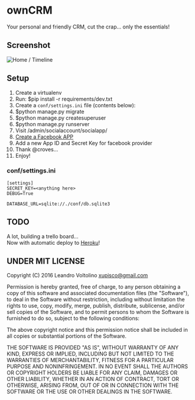 # ownCRM
Your personal and friendly CRM, cut the crap... only the essentials!

## Screenshot
![Home / Timeline](http://i.imgur.com/giStaYL.png)

## Setup

1. Create a virtualenv
2. Run: $pip install -r requirements/dev.txt
3. Create a ```conf/settings.ini``` file (contents below):
4. $python manage.py migrate
5. $python manage.py createsuperuser
6. $python manage.py runserver
7. Visit /admin/socialaccount/socialapp/
8. [Create a Facebook APP](https://developers.facebook.com/)
9. Add a new App ID and Secret Key for facebook provider
10. Thank @croves...
11. Enjoy!

### conf/settings.ini

```
[settings]
SECRET_KEY=<anything here>
DEBUG=True

DATABASE_URL=sqlite://./conf/db.sqlite3
```

## TODO

A lot, building a trello board...  
Now with automatic deploy to [Heroku](http://owncrm-dev.herokuapp.com)!


## UNDER MIT LICENSE

Copyright (C) 2016 Leandro Voltolino <xupisco@gmail.com>

Permission is hereby granted, free of charge, to any person obtaining a copy of this software and associated documentation files (the "Software"), to deal in the Software without restriction, including without limitation the rights to use, copy, modify, merge, publish, distribute, sublicense, and/or sell copies of the Software, and to permit persons to whom the Software is furnished to do so, subject to the following conditions:

The above copyright notice and this permission notice shall be included in all copies or substantial portions of the Software.

THE SOFTWARE IS PROVIDED "AS IS", WITHOUT WARRANTY OF ANY KIND, EXPRESS OR IMPLIED, INCLUDING BUT NOT LIMITED TO THE WARRANTIES OF MERCHANTABILITY, FITNESS FOR A PARTICULAR PURPOSE AND NONINFRINGEMENT. IN NO EVENT SHALL THE AUTHORS OR COPYRIGHT HOLDERS BE LIABLE FOR ANY CLAIM, DAMAGES OR OTHER LIABILITY, WHETHER IN AN ACTION OF CONTRACT, TORT OR OTHERWISE, ARISING FROM, OUT OF OR IN CONNECTION WITH THE SOFTWARE OR THE USE OR OTHER DEALINGS IN THE SOFTWARE.
